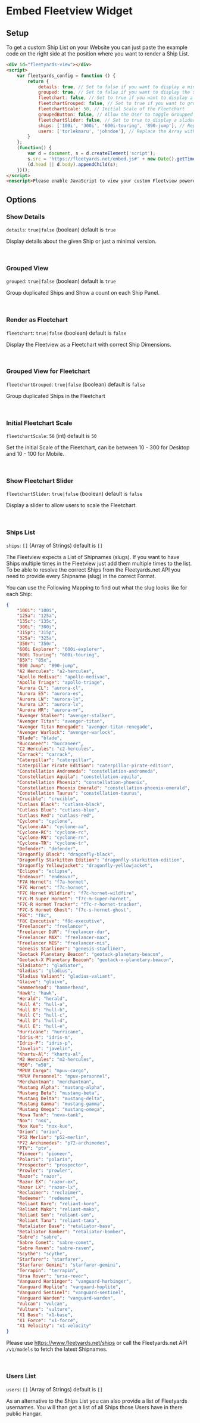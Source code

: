 
# Embed Fleetview Widget

## Setup

To get a custom Ship List on your Website you can just paste the example code on the right side at the position where you want to render a Ship List.

```html
<div id="fleetyards-view"></div>
<script>
    var fleetyards_config = function () {
        return {
            details: true, // Set to false if you want to display a minimal version of the Ship Panel
            grouped: true, // Set to false if you want to display the same Ships multiple times in your Fleetview.
            fleetchart: false, // Set to true if you want to display a Fleetchart instead of the normal Ship Panels.
            fleetchartGrouped: false, // Set to true if you want to group the Ships on the Fleetchart View or not.
            fleetchartScale: 50, // Initial Scale of the Fleetchart
            groupedButton: false, // Allow the User to toggle Groupped Views
            fleetchartSlider: false, // Set to true to display a slider which allows users to scale the Fleetchart
            ships: ['100i', '300i', '600i-touring', '890-jump'], // Replace the Array with a List of Shipnames (slugs) you want to display,
            users: ['torlekmaru', 'johndoe'], // Replace the Array with a list of Fleetyards.net usernames, alternative to the ships option.
        }
    };
    (function() {
        var d = document, s = d.createElement('script');
        s.src = 'https://fleetyards.net/embed.js#' + new Date().getTime();
        (d.head || d.body).appendChild(s);
    })();
</script>
<noscript>Please enable JavaScript to view your custom Fleetview powered by FleetYards.net.</a></noscript>
```

## Options

### Show Details

```details```: `true|false` (boolean) default is `true` 

Display details about the given Ship or just a minimal version. 

<br>

### Grouped View

```grouped```: `true|false` (boolean) default is `true` 

Group duplicated Ships and Show a count on each Ship Panel. 

<br>

### Render as Fleetchart

```fleetchart```: `true|false` (boolean) default is `false` 

Display the Fleetview as a Fleetchart with correct Ship Dimensions.

<br>

### Grouped View for Fleetchart

```fleetchartGrouped```: `true|false` (boolean) default is `false` 

Group duplicated Ships in the Fleetchart

<br>

### Initial Fleetchart Scale

```fleetchartScale```: `50` (int) default is `50` 

Set the initial Scale of the Fleetchart, can be between 10 - 300 for Desktop and 10 - 100 for Mobile.

<br>


### Show Fleetchart Slider

```fleetchartSlider```: `true|false` (boolean) default is `false` 

Display a slider to allow users to scale the Fleetchart.

<br>

### Ships List

```ships```: `[]` (Array of Strings) default is `[]`

The Fleetview expects a List of Shipnames (slugs). If you want to have Ships multiple times in the Fleetview just add them multiple times to the list.
To be able to resolve the correct Ships from the Fleetyards.net API you need to provide every Shipname (slug) in the correct Format.

You can use the Following Mapping to find out what the slug looks like for each Ship:

```json
{
    "100i": "100i",
    "125a": "125a",
    "135c": "135c",
    "300i": "300i",
    "315p": "315p",
    "325a": "325a",
    "350r": "350r",
    "600i Explorer": "600i-explorer",
    "600i Touring": "600i-touring",
    "85X": "85x",
    "890 Jump": "890-jump",
    "A2 Hercules": "a2-hercules",
    "Apollo Medivac": "apollo-medivac",
    "Apollo Triage": "apollo-triage",
    "Aurora CL": "aurora-cl",
    "Aurora ES": "aurora-es",
    "Aurora LN": "aurora-ln",
    "Aurora LX": "aurora-lx",
    "Aurora MR": "aurora-mr",
    "Avenger Stalker": "avenger-stalker",
    "Avenger Titan": "avenger-titan",
    "Avenger Titan Renegade": "avenger-titan-renegade",
    "Avenger Warlock": "avenger-warlock",
    "Blade": "blade",
    "Buccaneer": "buccaneer",
    "C2 Hercules": "c2-hercules",
    "Carrack": "carrack",
    "Caterpillar": "caterpillar",
    "Caterpillar Pirate Edition": "caterpillar-pirate-edition",
    "Constellation Andromeda": "constellation-andromeda",
    "Constellation Aquila": "constellation-aquila",
    "Constellation Phoenix": "constellation-phoenix",
    "Constellation Phoenix Emerald": "constellation-phoenix-emerald",
    "Constellation Taurus": "constellation-taurus",
    "Crucible": "crucible",
    "Cutlass Black": "cutlass-black",
    "Cutlass Blue": "cutlass-blue",
    "Cutlass Red": "cutlass-red",
    "Cyclone": "cyclone",
    "Cyclone-AA": "cyclone-aa",
    "Cyclone-RC": "cyclone-rc",
    "Cyclone-RN": "cyclone-rn",
    "Cyclone-TR": "cyclone-tr",
    "Defender": "defender",
    "Dragonfly Black": "dragonfly-black",
    "Dragonfly Starkitten Edition": "dragonfly-starkitten-edition",
    "Dragonfly Yellowjacket": "dragonfly-yellowjacket",
    "Eclipse": "eclipse",
    "Endeavor": "endeavor",
    "F7A Hornet": "f7a-hornet",
    "F7C Hornet": "f7c-hornet",
    "F7C Hornet Wildfire": "f7c-hornet-wildfire",
    "F7C-M Super Hornet": "f7c-m-super-hornet",
    "F7C-R Hornet Tracker": "f7c-r-hornet-tracker",
    "F7C-S Hornet Ghost": "f7c-s-hornet-ghost",
    "F8C": "f8c",
    "F8C Executive": "f8c-executive",
    "Freelancer": "freelancer",
    "Freelancer DUR": "freelancer-dur",
    "Freelancer MAX": "freelancer-max",
    "Freelancer MIS": "freelancer-mis",
    "Genesis Starliner": "genesis-starliner",
    "Geotack Planetary Beacon": "geotack-planetary-beacon",
    "Geotack-X Planetary Beacon": "geotack-x-planetary-beacon",
    "Gladiator": "gladiator",
    "Gladius": "gladius",
    "Gladius Valiant": "gladius-valiant",
    "Glaive": "glaive",
    "Hammerhead": "hammerhead",
    "Hawk": "hawk",
    "Herald": "herald",
    "Hull A": "hull-a",
    "Hull B": "hull-b",
    "Hull C": "hull-c",
    "Hull D": "hull-d",
    "Hull E": "hull-e",
    "Hurricane": "hurricane",
    "Idris-M": "idris-m",
    "Idris-P": "idris-p",
    "Javelin": "javelin",
    "Khartu-Al": "khartu-al",
    "M2 Hercules": "m2-hercules",
    "M50": "m50",
    "MPUV Cargo": "mpuv-cargo",
    "MPUV Personnel": "mpuv-personnel",
    "Merchantman": "merchantman",
    "Mustang Alpha": "mustang-alpha",
    "Mustang Beta": "mustang-beta",
    "Mustang Delta": "mustang-delta",
    "Mustang Gamma": "mustang-gamma",
    "Mustang Omega": "mustang-omega",
    "Nova Tank": "nova-tank",
    "Nox": "nox",
    "Nox Kue": "nox-kue",
    "Orion": "orion",
    "P52 Merlin": "p52-merlin",
    "P72 Archimedes": "p72-archimedes",
    "PTV": "ptv",
    "Pioneer": "pioneer",
    "Polaris": "polaris",
    "Prospector": "prospector",
    "Prowler": "prowler",
    "Razor": "razor",
    "Razor EX": "razor-ex",
    "Razor LX": "razor-lx",
    "Reclaimer": "reclaimer",
    "Redeemer": "redeemer",
    "Reliant Kore": "reliant-kore",
    "Reliant Mako": "reliant-mako",
    "Reliant Sen": "reliant-sen",
    "Reliant Tana": "reliant-tana",
    "Retaliator Base": "retaliator-base",
    "Retaliator Bomber": "retaliator-bomber",
    "Sabre": "sabre",
    "Sabre Comet": "sabre-comet",
    "Sabre Raven": "sabre-raven",
    "Scythe": "scythe",
    "Starfarer": "starfarer",
    "Starfarer Gemini": "starfarer-gemini",
    "Terrapin": "terrapin",
    "Ursa Rover": "ursa-rover",
    "Vanguard Harbinger": "vanguard-harbinger",
    "Vanguard Hoplite": "vanguard-hoplite",
    "Vanguard Sentinel": "vanguard-sentinel",
    "Vanguard Warden": "vanguard-warden",
    "Vulcan": "vulcan",
    "Vulture": "vulture",
    "X1 Base": "x1-base",
    "X1 Force": "x1-force",
    "X1 Velocity": "x1-velocity"
}
```

Please use https://www.fleetyards.net/ships or call the Fleetyards.net API ```/v1/models``` to fetch the latest Shipnames.

<br>

### Users List

```users```: `[]` (Array of Strings) default is `[]`

As an alternative to the Ships List you can also provide a list of Fleetyards usernames. You will than get a list of all Ships those Users have in there public Hangar.

<br>
